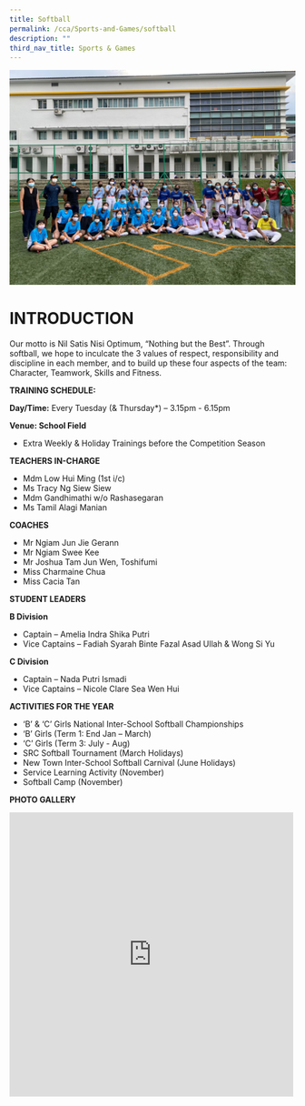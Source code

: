 ```yaml
---
title: Softball
permalink: /cca/Sports-and-Games/softball
description: ""
third_nav_title: Sports & Games
---
```

![](/images/Our%20Group%20Photo.jpg)

# INTRODUCTION

Our motto is Nil Satis Nisi Optimum, “Nothing but the Best”. Through softball, we hope to inculcate the 3 values of respect, responsibility and discipline in each member, and to build up these four aspects of the team: Character, Teamwork, Skills and Fitness.

**TRAINING SCHEDULE:**

**Day/Time:** Every Tuesday (&amp; Thursday*) – 3.15pm - 6.15pm

**Venue: School Field**
* Extra Weekly &amp; Holiday Trainings before the Competition Season

**TEACHERS IN-CHARGE**

* Mdm Low Hui Ming (1st i/c)
* Ms Tracy Ng Siew Siew
* Mdm Gandhimathi w/o Rashasegaran
* Ms Tamil Alagi Manian

**COACHES**

* Mr Ngiam Jun Jie Gerann
* Mr Ngiam Swee Kee
* Mr Joshua Tam Jun Wen, Toshifumi
* Miss Charmaine Chua
* Miss Cacia Tan

**STUDENT LEADERS**

**B Division**

* Captain – Amelia Indra Shika Putri
* Vice Captains – Fadiah Syarah Binte Fazal Asad Ullah &amp; Wong Si Yu


**C Division**

* Captain – Nada Putri Ismadi
* Vice Captains – Nicole Clare Sea Wen Hui

**ACTIVITIES FOR THE YEAR**
* ‘B’ &amp; ‘C’ Girls National Inter-School Softball Championships
* ‘B’ Girls (Term 1: End Jan – March)
* ‘C’ Girls (Term 3: July - Aug)
* SRC Softball Tournament (March Holidays)
* New Town Inter-School Softball Carnival (June Holidays)
* Service Learning Activity (November)
* Softball Camp (November)

**PHOTO GALLERY**

<iframe allowfullscreen="true" height="500" width="500" frameborder="0" src="https://docs.google.com/presentation/d/e/2PACX-1vRcPcFonSBlb2OlZ0d-UqYT_o8I4GGyS6yygBocexalSeZ2VlwyC_lgJhW8bRlVOQFfb8It2ScTkY6U/embed?start=true&amp;loop=true&amp;delayms=3000"></iframe>